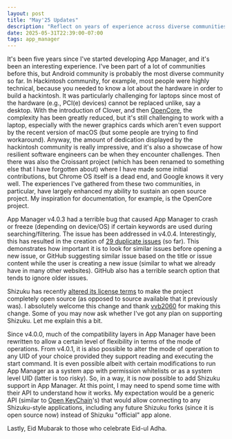 ```yaml
---
layout: post
title: "May'25 Updates"
description: "Reflect on years of experience across diverse communities including Hackintosh and Chrome OS on App Manager's fifth anniversary; fixing critical search/filter bug in v4.0.4; welcoming Shizuku’s recent shift to full open source and exploring potential integration."
date: 2025-05-31T22:39:00-07:00
tags: app_manager
---
```


It's been five years since I've started developing App Manager, and it's been an interesting experience. I've been part of a lot of communities before this, but Android community is probably the most diverse community so far. In Hackintosh community, for example, most people were highly technical, because you needed to know a lot about the hardware in order to build a hackintosh. It was particularly challenging for laptops since most of the hardware (e.g., PCI(e) devices) cannot be replaced unlike, say a desktop. With the introduction of Clover, and then [OpenCore](https://github.com/acidanthera/OpenCorePkg), the complexity has been greatly reduced, but it's still challenging to work with a laptop, especially with the newer graphics cards which aren't even support by the recent version of macOS (but some people are trying to find workaround). Anyway, the amount of dedication displayed by the hackintosh community is really impressive, and it's also a showcase of how resilient software engineers can be when they encounter challenges. Then there was also the Croissant project (which has been renamed to something else that I have forgotten about) where I have made some initial contributions, but Chrome OS itself is a dead end, and Google knows it very well. The experiences I've gathered from these two communities, in particular, have largely enhanced my ability to sustain an open source project. My inspiration for documentation, for example, is the OpenCore project.

App Manager v4.0.3 had a terrible bug that caused App Manager to crash or freeze (depending on device/OS) if certain keywords are used during searching/filtering. The issue has been addressed in v4.0.4. Interestingly, this has resulted in the creation of [29 duplicate issues](https://github.com/MuntashirAkon/AppManager/issues/1605) (so far). This demonstrates how important it is to look for similar issues before opening a new issue, or GitHub suggesting similar issue based on the title or issue content while the user is creating a new issue (similar to what we already have in many other websites). GitHub also has a terrible search option that tends to ignore older issues.

Shizuku has recently [altered its license terms](https://github.com/RikkaApps/Shizuku/commit/7bd50a24189446114d2fd669842bbdc720411142) to make the project completely open source (as opposed to source available that it previously was). I absolutely welcome this change and thank [vvb2060](https://github.com/vvb2060) for making this change. Some of you may now ask whether I've got any plan on supporting Shizuku. Let me explain this a bit.

Since v4.0.0, much of the compatibility layers in App Manager have been rewritten to allow a certain level of flexibility in terms of the mode of operations. From v4.0.1, it is also possible to alter the mode of operation to any UID of your choice provided they support reading and executing the start command. It is even possible albeit with certain modifications to run App Manager as a system app with permission whitelists or as a system level UID (latter is too risky). So, in a way, it is now possible to add Shizuku support in App Manager. At this point, I may need to spend some time with their API to understand how it works. My expectation would be a generic API (similar to [Open KeyChain](https://github.com/open-keychain/openpgp-api)'s) that would allow connecting to any Shizuku-style applications, including any future Shizuku forks (since it is open source now) instead of Shizuku "official" app alone.

Lastly, Eid Mubarak to those who celebrate Eid-ul Adha.